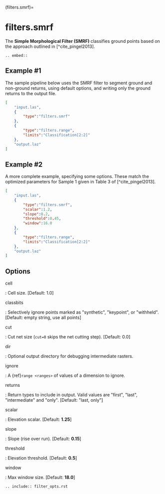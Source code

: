 (filters.smrf)=

# filters.smrf

The **Simple Morphological Filter (SMRF)** classifies ground points based
on the approach outlined in [^cite_pingel2013].

```{eval-rst}
.. embed::
```

## Example #1

The sample pipeline below uses the SMRF filter to segment ground and non-ground
returns, using default options, and writing only the ground returns to the
output file.

```json
[
    "input.las",
    {
        "type":"filters.smrf"
    },
    {
        "type":"filters.range",
        "limits":"Classification[2:2]"
    },
    "output.laz"
]
```

## Example #2

A more complete example, specifying some options. These match the
optimized parameters for Sample 1 given in Table 3 of [^cite_pingel2013].

```json
[
    "input.las",
    {
        "type":"filters.smrf",
        "scalar":1.2,
        "slope":0.2,
        "threshold":0.45,
        "window":16.0
    },
    {
        "type":"filters.range",
        "limits":"Classification[2:2]"
    },
    "output.laz"
]
```

## Options

cell

: Cell size. \[Default: 1.0\]

classbits

: Selectively ignore points marked as "synthetic", "keypoint", or "withheld".
  \[Default: empty string, use all points\]

cut

: Cut net size (`cut=0` skips the net cutting step). \[Default: 0.0\]

dir

: Optional output directory for debugging intermediate rasters.

ignore

: A {ref}`range <ranges>` of values of a dimension to ignore.

returns

: Return types to include in output.  Valid values are "first", "last",
  "intermediate" and "only". \[Default: "last, only"\]

scalar

: Elevation scalar. \[Default: **1.25**\]

slope

: Slope (rise over run). \[Default: **0.15**\]

threshold

: Elevation threshold. \[Default: **0.5**\]

window

: Max window size. \[Default: **18.0**\]

```{eval-rst}
.. include:: filter_opts.rst
```
